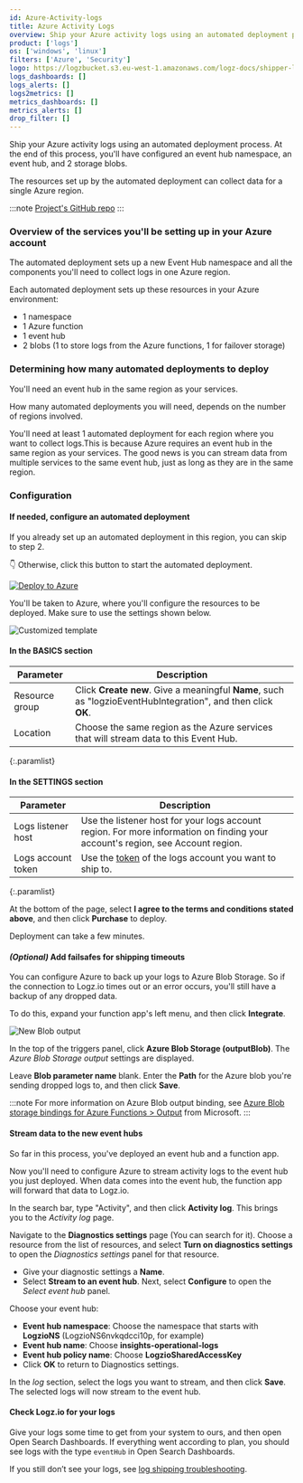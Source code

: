 ```yaml
---
id: Azure-Activity-logs
title: Azure Activity Logs
overview: Ship your Azure activity logs using an automated deployment process.
product: ['logs']
os: ['windows', 'linux']
filters: ['Azure', 'Security']
logo: https://logzbucket.s3.eu-west-1.amazonaws.com/logz-docs/shipper-logos/azure-monitor.svg
logs_dashboards: []
logs_alerts: []
logs2metrics: []
metrics_dashboards: []
metrics_alerts: []
drop_filter: []
---
```



Ship your Azure activity logs using an automated deployment process.
At the end of this process, you'll have configured an event hub namespace, an event hub, and 2 storage blobs.

The resources set up by the automated deployment can collect data for a single Azure region.

:::note
[Project's GitHub repo](https://github.com/logzio/logzio-azure-serverless/)
:::

### Overview of the services you'll be setting up in your Azure account

The automated deployment sets up a new Event Hub namespace and all the components you'll need to collect logs in one Azure region.

Each automated deployment sets up these resources in your Azure environment:

* 1 namespace
* 1 Azure function
* 1 event hub
* 2 blobs (1 to store logs from the Azure functions, 1 for failover storage)

### Determining how many automated deployments to deploy

You'll need an event hub in the same region as your services.

How many automated deployments you will need, depends on the number of regions involved.

You'll need at least 1 automated deployment for each region where you want to collect logs.This is because Azure requires an event hub in the same region as your services. The good news is you can stream data from multiple services to the same event hub, just as long as they are in the same region.

### Configuration

 

#### If needed, configure an automated deployment

If you already set up an automated deployment in this region, you can skip to step 2.

👇 Otherwise, click this button to start the automated deployment.

[![Deploy to Azure](https://dytvr9ot2sszz.cloudfront.net/logz-docs/azure_blob/deploybutton-az.png)](https://portal.azure.com/#create/Microsoft.Template/uri/https%3A%2F%2Fraw.githubusercontent.com%2Flogzio%2Flogzio-azure-serverless%2Fmaster%2Fdeployments%2Fazuredeploylogs.json)


You'll be taken to Azure, where you'll configure the resources to be deployed.
Make sure to use the settings shown below.

![Customized template](https://dytvr9ot2sszz.cloudfront.net/logz-docs/azure-event-hubs/customized-template.png)

#### In the BASICS section

| Parameter | Description |
|---|---|
| Resource group | Click **Create new**. Give a meaningful **Name**, such as "logzioEventHubIntegration", and then click **OK**. |
| Location | Choose the same region as the Azure services that will stream data to this Event Hub. |
{:.paramlist}

#### In the SETTINGS section

| Parameter | Description |
|---|---|
| Logs listener host | Use the listener host for your logs account region. For more information on finding your account's region, see Account region. |
| Logs account token | Use the [token](https://app.logz.io/#/dashboard/settings/general) of the logs account you want to ship to. |
{:.paramlist}

At the bottom of the page, select **I agree to the terms and conditions stated above**, and then click **Purchase** to deploy.

Deployment can take a few minutes.

#### _(Optional)_ Add failsafes for shipping timeouts

You can configure Azure to back up your logs to Azure Blob Storage.
So if the connection to Logz.io times out or an error occurs, you'll still have a backup of any dropped data.

To do this, expand your function app's left menu, and then click **Integrate**.

![New Blob output](https://dytvr9ot2sszz.cloudfront.net/logz-docs/azure-event-hubs/azure-blob-storage-outputblob.png)

In the top of the triggers panel, click **Azure Blob Storage (outputBlob)**.
The _Azure Blob Storage output_ settings are displayed.

Leave **Blob parameter name** blank.
Enter the **Path** for the Azure blob you're sending dropped logs to, and then click **Save**.


:::note
For more information on Azure Blob output binding, see [Azure Blob storage bindings for Azure Functions > Output](https://docs.microsoft.com/en-us/azure/azure-functions/functions-bindings-storage-blob#output) from Microsoft.
:::
 

#### Stream data to the new event hubs

So far in this process, you've deployed an event hub and a function app.

Now you'll need to configure Azure to stream activity logs to the event hub you just deployed.
When data comes into the event hub, the function app will forward that data to Logz.io.

In the search bar, type "Activity", and then click **Activity log**.
This brings you to the _Activity log_ page.

Navigate to the **Diagnostics settings** page (You can search for it).
Choose a resource from the list of resources, and select **Turn on diagnostics settings** to open the _Diagnostics settings_ panel for that resource.

* Give your diagnostic settings a **Name**.
* Select **Stream to an event hub**. Next, select **Configure** to open the _Select event hub_ panel.

Choose your event hub:

* **Event hub namespace**: Choose the namespace that starts with **LogzioNS** (LogzioNS6nvkqdcci10p, for example)
* **Event hub name**: Choose **insights-operational-logs**
* **Event hub policy name**: Choose **LogzioSharedAccessKey**
* Click **OK** to return to Diagnostics settings.

In the _log_ section, select the logs you want to stream, and then click **Save**.
The selected logs will now stream to the event hub.

#### Check Logz.io for your logs

Give your logs some time to get from your system to ours, and then open Open Search Dashboards.
If everything went according to plan, you should see logs with the type `eventHub` in Open Search Dashboards.

If you still don’t see your logs, see [log shipping troubleshooting](https://docs.logz.io/user-guide/log-management/troubleshooting/log-shipping-troubleshooting.html).

 
